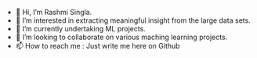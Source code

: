 - 👋 Hi, I’m Rashmi Singla.
- 👀 I’m interested in extracting meaningful insight from the large data sets.
- 🌱 I’m currently undertaking ML projects.
- 💞️ I’m looking to collaborate on various maching learning projects. 
- 📫 How to reach me : Just write me here on Github

<!---
rashmisingla88/rashmisingla88 is a ✨ special ✨ repository because its `README.md` (this file) appears on your GitHub profile.
You can click the Preview link to take a look at your changes.
--->
